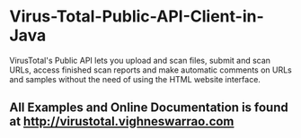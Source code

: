 # Virus-Total-Public-API-Client-in-Java
VirusTotal's Public API lets you upload and scan files, submit and scan URLs, access finished scan reports and make automatic comments on URLs and samples without the need of using the HTML website interface.
## All Examples and Online Documentation is found at http://virustotal.vighneswarrao.com
